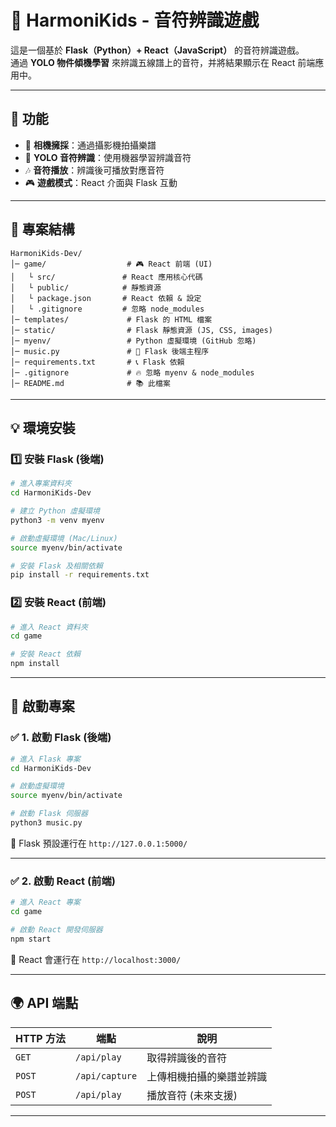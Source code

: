 # 🎵 HarmoniKids - 音符辨識遊戲

這是一個基於 **Flask（Python）+ React（JavaScript）** 的音符辨識遊戲。  
通過 **YOLO 物件傾機學習** 來辨識五線譜上的音符，并將結果顯示在 React 前端應用中。

---

## **🚀 功能**

- 📸 **相機擁採**：通過攝影機拍攝樂譜
- 🧠 **YOLO 音符辨識**：使用機器學習辨識音符
- 🎶 **音符播放**：辨識後可播放對應音符
- 🎮 **遊戲模式**：React 介面與 Flask 互動

---

## **👤 專案結構**

```
HarmoniKids-Dev/
│️─ game/                  # 🎮 React 前端 (UI)
│   └️ src/               # React 應用核心代碼
│   └️ public/            # 靜態資源
│   └️ package.json       # React 依賴 & 設定
│   └️ .gitignore         # 忽略 node_modules
│️─ templates/             # Flask 的 HTML 檔案
│️─ static/                # Flask 靜態資源 (JS, CSS, images)
│️─ myenv/                 # Python 虛擬環境 (GitHub 忽略)
│️─ music.py               # 🎵 Flask 後端主程序
│️─ requirements.txt       # 📞 Flask 依賴
│️─ .gitignore             # 🔥 忽略 myenv & node_modules
│️─ README.md              # 📚 此檔案
```

---

## **💡 環境安裝**

### **1️⃣ 安裝 Flask (後端)**

```sh
# 進入專案資料夾
cd HarmoniKids-Dev

# 建立 Python 虛擬環境
python3 -m venv myenv

# 啟動虛擬環境 (Mac/Linux)
source myenv/bin/activate

# 安裝 Flask 及相關依賴
pip install -r requirements.txt
```

### **2️⃣ 安裝 React (前端)**

```sh
# 進入 React 資料夾
cd game

# 安裝 React 依賴
npm install
```

---

## **🚀 啟動專案**

### **✅ 1. 啟動 Flask (後端)**

```sh
# 進入 Flask 專案
cd HarmoniKids-Dev

# 啟動虛擬環境
source myenv/bin/activate

# 啟動 Flask 伺服器
python3 music.py
```

📌 Flask 預設運行在 `http://127.0.0.1:5000/`

---

### **✅ 2. 啟動 React (前端)**

```sh
# 進入 React 專案
cd game

# 啟動 React 開發伺服器
npm start
```

📌 React 會運行在 `http://localhost:3000/`

---

## **🌍 API 端點**

| **HTTP 方法** | **端點**       | **說明**                 |
| ------------- | -------------- | ------------------------ |
| `GET`         | `/api/play`    | 取得辨識後的音符         |
| `POST`        | `/api/capture` | 上傳相機拍攝的樂譜並辨識 |
| `POST`        | `/api/play`    | 播放音符 (未來支援)      |

---
